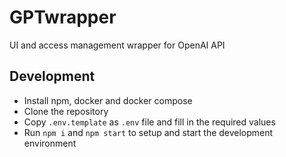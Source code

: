 # GPTwrapper

UI and access management wrapper for OpenAI API

## Development

- Install npm, docker and docker compose
- Clone the repository
- Copy `.env.template` as `.env` file and fill in the required values
- Run `npm i` and `npm start` to setup and start the development environment
